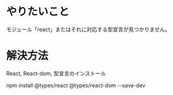 # やりたいこと
モジュール「react」またはそれに対応する型宣言が見つかりません。

# 解決方法
React, React-dom, 型宣言のインストール

npm install @types/react @types/react-dom --save-dev